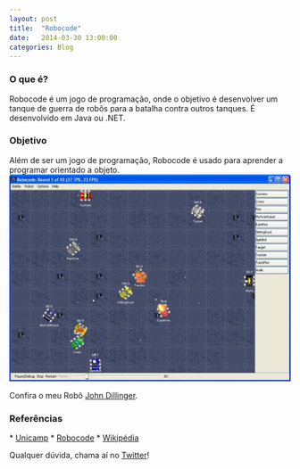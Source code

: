 ```yaml
---
layout: post
title:  "Robocode"
date:   2014-03-30 13:00:00
categories: Blog
---
```


<h3>O que é?</h3>
Robocode é um jogo de programação, onde o objetivo é desenvolver um tanque de guerra de robôs para a batalha contra outros tanques.
É desenvolvido em Java ou .NET.

<h3>Objetivo</h3>
Além de ser um jogo de programação, Robocode é usado para aprender a programar orientado a objeto.

<img src="/img/posts/robocode.png" />

Confira o meu Robô <a href="https://github.com/FabricioRonchi/Robocode" target="blank">John Dillinger</a>.

<h3>Referências</h3>
* <a href="http://www.ft.unicamp.br/liag/wp/robocode/robocode/informacao-e-historia/" target="blank">Unicamp</a>
* <a href="http://robocode.sourceforge.net/" target="blank">Robocode</a>
* <a href="http://pt.wikipedia.org/wiki/Robocode" target="blank">Wikipédia</a>

Qualquer dúvida, chama aí no <a href="https://twitter.com/realronchi" target="blank">Twitter</a>!